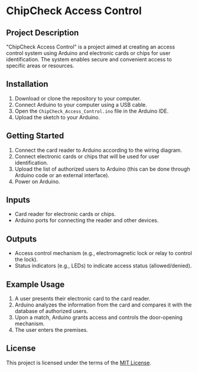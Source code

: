 # ChipCheck Access Control

## Project Description

"ChipCheck Access Control" is a project aimed at creating an access control system using Arduino and electronic cards or chips for user identification. The system enables secure and convenient access to specific areas or resources.

## Installation

1. Download or clone the repository to your computer.
2. Connect Arduino to your computer using a USB cable.
3. Open the `ChipCheck_Access_Control.ino` file in the Arduino IDE.
4. Upload the sketch to your Arduino.

## Getting Started

1. Connect the card reader to Arduino according to the wiring diagram.
2. Connect electronic cards or chips that will be used for user identification.
3. Upload the list of authorized users to Arduino (this can be done through Arduino code or an external interface).
4. Power on Arduino.

## Inputs

- Card reader for electronic cards or chips.
- Arduino ports for connecting the reader and other devices.

## Outputs

- Access control mechanism (e.g., electromagnetic lock or relay to control the lock).
- Status indicators (e.g., LEDs) to indicate access status (allowed/denied).

## Example Usage

1. A user presents their electronic card to the card reader.
2. Arduino analyzes the information from the card and compares it with the database of authorized users.
3. Upon a match, Arduino grants access and controls the door-opening mechanism.
4. The user enters the premises.

## License

This project is licensed under the terms of the [MIT License](LICENSE).
